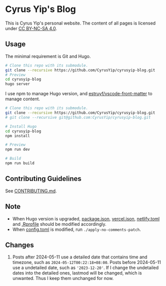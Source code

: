 # Cyrus Yip's Blog

This is Cyrus Yip's personal website. The content of all pages is licensed under [CC BY-NC-SA 4.0](https://creativecommons.org/licenses/by-nc-sa/4.0/).

## Usage

The minimal requirement is Git and Hugo.

```bash
# Clone this repo with its submodule.
git clone --recursive https://github.com/CyrusYip/cyrusyip-blog.git
# Preview
cd cyrusyip-blog
hugo server
```

I use npm to manage Hugo version, and [estruyf/vscode-front-matter](https://github.com/estruyf/vscode-front-matter) to manage content.


```bash
# Clone this repo with its submodule.
git clone --recursive https://github.com/CyrusYip/cyrusyip-blog.git
# git clone --recursive git@github.com:CyrusYip/cyrusyip-blog.git

# Install Hugo
cd cyrusyip-blog
npm install

# Preview
npm run dev

# Build
npm run build
```

<!---
Actually, I use additional tools to manage Hugo and blogdown.

```bash
# Clone this repo with its submodule.
git clone --recursive https://github.com/CyrusYip/cyrusyip-blog.git
# git clone --recursive git@github.com:CyrusYip/cyrusyip-blog.git

# Install dependencies
cd cyrusyip-blog
npm install
conda env create -f environment.yml

# Activate blogdown environment
conda activate blogdown

# Create a post via blogdown
./new-post.sh

# Deactivate the environment
conda deactivate

# Preview
npx hugo server --navigateToChanged
```

Besides using command line, you can also preview this site with [RStudio](https://www.rstudio.com/products/rstudio/) or VS Code with [R extension](https://marketplace.visualstudio.com/items?itemName=REditorSupport.r).

You can find the Hugo version that I use in [.Rprofile](.Rprofile).

```
# .Rprofile
blogdown.hugo.version = "x.xx.x"
```
-->
## Contributing Guidelines

See [CONTRIBUTING.md](.github/CONTRIBUTING.md).

## Note

- When Hugo version is upgraded, [package.json](package.json), [vercel.json](vercel.json), [netlify.toml](netlify.toml) and [.Rprofile](.Rprofile) should be modified accordingly.
- When [config.toml](config.toml) is modified, run `./apply-no-comments-patch`.

## Changes

1. Posts after 2024-05-11 use a detailed date that contains time and timezone, such as `2024-05-12T00:22:18+08:00`. Posts before 2024-05-11 use a undetailed date, such as `'2023-12-20'`. If I change the undetailed dates into the detailed ones, lastmod will be changed, which is unwanted. Thus I keep them unchanged for now.